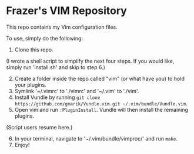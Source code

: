 # Frazer's VIM Repository

This repo contains my Vim configuration files. 

To use, simply do the following:

1.  Clone this repo.

(I wrote a shell script to simplify the next four steps. If you would like, simply run 'install.sh' and skip to step 6.)

2.  Create a folder inside the repo called "vim" (or what have you) to hold your plugins.
3.  Symlink '~/.vimrc' to './vimrc' and '~/.vim' to './vim'.
4.  Install Vundle by running `git clone https://github.com/gmarik/Vundle.vim.git ~/.vim/bundle/Vundle.vim`.
5.  Open vim and run `:PluginInstall`. Vundle will then install the remaining plugins.

(Script users resume here.)

6.  In your terminal, navigate to '~/.vim/bundle/vimproc/' and run `make`.
7.  Enjoy!
